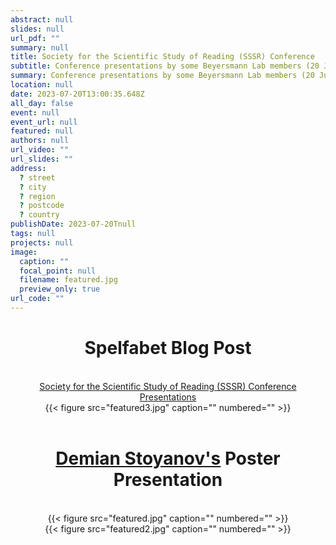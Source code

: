 ```yaml
---
abstract: null
slides: null
url_pdf: ""
summary: null
title: Society for the Scientific Study of Reading (SSSR) Conference
subtitle: Conference presentations by some Beyersmann Lab members (20 July 2023).
summary: Conference presentations by some Beyersmann Lab members (20 July 2023).
location: null
date: 2023-07-20T13:00:35.648Z
all_day: false
event: null
event_url: null
featured: null
authors: null
url_video: ""
url_slides: ""
address:
  ? street
  ? city
  ? region
  ? postcode
  ? country
publishDate: 2023-07-20Tnull
tags: null
projects: null
image:
  caption: ""
  focal_point: null
  filename: featured.jpg
  preview_only: true
url_code: ""
---
```


<center><h1>Spelfabet Blog Post</h1></center>
<br/>
<center><a href="https://www.spelfabet.com.au/2023/07/society-for-the-scientific-study-of-reading-conference-day-1/" target="_blank">Society for the Scientific Study of Reading (SSSR) Conference Presentations</a></center> 
<center>{{< figure src="featured3.jpg" caption="" numbered="" >}}</center>
<br/>
<center><h1><a href="https://beyersmannlab.cogscience.org/author/demian-stoyanov/" target="_blank">Demian Stoyanov's</a> Poster Presentation</h1></center>
<br/>
<center>{{< figure src="featured.jpg" caption="" numbered="" >}}</center>
<center>{{< figure src="featured2.jpg" caption="" numbered="" >}}</center>

